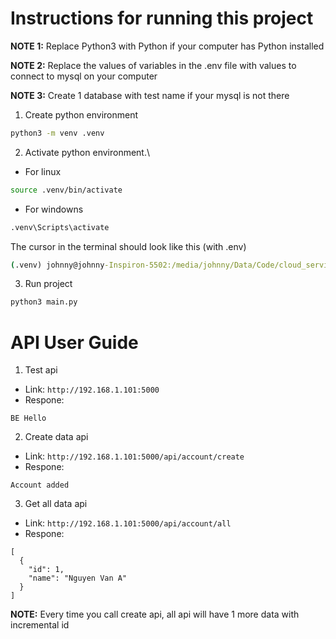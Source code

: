 # Instructions for running this project

**NOTE 1:**
Replace Python3 with Python if your computer has Python installed

**NOTE 2:**
Replace the values of variables in the .env file with values to connect to mysql on your computer

**NOTE 3:**
Create 1 database with test name if your mysql is not there 

1. Create python environment
```bash
python3 -m venv .venv
```

2. Activate python environment.\

- For linux
```bash
source .venv/bin/activate 
```
- For windowns
```bash
.venv\Scripts\activate
```
The cursor in the terminal should look like this (with .env)
```cmd
(.venv) johnny@johnny-Inspiron-5502:/media/johnny/Data/Code/cloud_service/be_test$
```

3. Run project
```bash
python3 main.py
```

# API User Guide
1. Test api
- Link: `http://192.168.1.101:5000`
- Respone: 
```console
BE Hello
```

2. Create data api
- Link: `http://192.168.1.101:5000/api/account/create`
- Respone: 
```console
Account added
```

3. Get all data api
- Link: `http://192.168.1.101:5000/api/account/all`
- Respone: 
```console
[
  {
    "id": 1,
    "name": "Nguyen Van A"
  }
]
```

**NOTE:**
Every time you call create api, all api will have 1 more data with incremental id